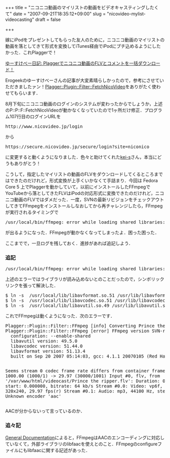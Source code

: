 +++
title = "ニコニコ動画のマイリストの動画をビデオキャスティングしたくて"
date = "2007-09-21T18:35:12+09:00"
slug = "nicovideo-mylist-videocasting"
draft = false

+++

<p>嫁にiPodをプレゼントしてもらった友人のために，ニコニコ動画のマイリストの動画を落としてきて形式を変換してiTunes経由でiPodにブチ込めるようにしたかった．これPlaggerで！</p>
<p><a href="http://yusukebe.com/archives/07/08/09/105502.html" target="_blank">ゆーすけべー日記: Plaggerでニコニコ動画のFLVとコメントを一括ダウンロード！</a></p>
<p>Erogeekのゆーすけべーさんの記事が大変素晴らしかったので，参考にさせていただきましたァン！<a href="http://yusukebe.com/tech/archives/20070808/110245.html" target="_blank">Plagger::Plugin::Filter::FetchNicoVideo</a>をありがたく使わせてもらいます．</p>
<p>8月下旬にニコニコ動画のログインのシステムが変わったからでしょうか，上述のP::P::F::FetchNicoVideoが動かなくなっていたので1ヶ所だけ修正．プログラム107行目のログインURLを</p>
<pre>
http://www.nicovideo.jp/login
</pre>
<p>から</p>
<pre>
https://secure.nicovideo.jp/secure/login?site=niconico
</pre>
<p>に変更すると動くようになりました．色々と助けてくれた<a href="http://d.hatena.ne.jp/kei-s" target="_blank">kei-s</a>さん，本当にどうもありがとう！</p>
<p>こうして，指定したマイリストの動画のFLVをダウンロードしてくるところまではできたのだけれど，形式変換が上手くいかなくて手詰まり．今回は Fedora Core 5 上でPlaggerを動かしていて，以前にインストールしたFFmpegでYouTubeから落としてきたFLVはiPodの対応形式に変換できたのだけれど，ニコニコ動画のFLVではダメだった．一度，SVNの最新リビジョンをチェックアウトしてきてFFmpegをインストールしなおしてから再チャレンジしたら，FFmpegが実行されるタイミングで</p>
<pre>
/usr/local/bin/ffmpeg: error while loading shared libraries: libavformat.so.51: cannot open shared object file: No such file or directory
</pre>
<p>が出るようになった．FFmpegが動かなくなってしまったよ．困った困った．</p>
<p>ここまでで，一旦ログを残しておく．進捗があれば追記しよう．</p>
<h3>追記</h3>
<pre>
/usr/local/bin/ffmpeg: error while loading shared libraries: libavformat.so.51: cannot open shared object file: No such file or directory
</pre>
<p>上述のエラーではライブラリが読み込めないとのことだったので，シンボリックリンクを張って解決した．</p>
<pre>
$ ln -s  /usr/local/lib/libavformat.so.51 /usr/lib/libavformat.so.51
$ ln -s  /usr/local/lib/libavcodec.so.51 /usr/lib/libavcodec.so.51
$ ln -s  /usr/local/lib/libavutil.so.49 /usr/lib/libavutil.so.49
</pre>
<p>これでFFmpegは動くようになった．次のエラーです．</p>
<pre>
Plagger::Plugin::Filter::FFmpeg [info] Converting Prince the ripper ...
Plagger::Plugin::Filter::FFmpeg [error] FFmpeg version SVN-r10533, Copyright (c) 2000-2007 Fabrice Bellard, et al.
  configuration: --enable-shared
  libavutil version: 49.5.0
  libavcodec version: 51.44.0
  libavformat version: 51.13.4
  built on Sep 20 2007 05:14:03, gcc: 4.1.1 20070105 (Red Hat 4.1.1-51)

Seems stream 0 codec frame rate differs from container frame rate: 1000.00 (1000/1) -> 29.97 (30000/1001)
Input #0, flv, from '/var/www/html/videocast/Prince the ripper.flv':
  Duration: 00:02:11.2, start: 0.000000, bitrate: 64 kb/s
  Stream #0.0: Video: vp6f, yuv420p, 320x240, 29.97 fps(r)
  Stream #0.1: Audio: mp3, 44100 Hz, stereo, 64 kb/s
Unknown encoder 'aac'
</pre>
<p>AACが分からないって言っているのか．</p>
<h3>追々記</h3>
<p><a href="http://ffmpeg.mplayerhq.hu/general.html#SEC7" target="_blank">General Documentation</a>によると，FFmpegはAACのエンコーディングに対応していなくて，外部ライブラリのlibfaacを使えとのこと．FFmpegのconfigureファイルにもlibfaacに関する記述があった．</p>
